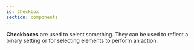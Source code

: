 ```yaml
---
id: Checkbox
section: components
---
```

**Checkboxes** are used to select something. They can be used to reflect a binary setting or for selecting elements to perform an action.
